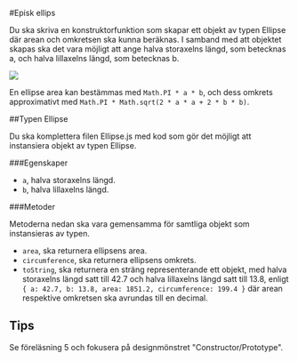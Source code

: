 #Episk ellips

Du ska skriva en konstruktorfunktion som skapar ett objekt av typen Ellipse där arean och omkretsen ska kunna beräknas. I samband med att objektet skapas ska det vara möjligt att ange halva storaxelns längd, som betecknas a, och halva lillaxelns längd, som betecknas b.

![](https://upload.wikimedia.org/wikipedia/commons/2/24/Elipse.svg)

En ellipse area kan bestämmas med `Math.PI * a * b`, och dess omkrets approximativt med `Math.PI * Math.sqrt(2 * a * a + 2 * b * b)`.

##Typen Ellipse

Du ska komplettera filen Ellipse.js med kod som gör det möjligt att instansiera objekt av typen Ellipse.

###Egenskaper
- `a`, halva storaxelns längd.
- `b`, halva lillaxelns längd.

###Metoder

Metoderna nedan ska vara gemensamma för samtliga objekt som instansieras av typen.

- `area`, ska returnera ellipsens area.
- `circumference`, ska returnera ellipsens omkrets.
- `toString`, ska returnera en sträng representerande ett objekt, med halva storaxelns längd satt till 42.7 och halva lillaxelns längd satt till 13.8, enligt `{ a: 42.7, b: 13.8, area: 1851.2, circumference: 199.4 }` där arean respektive omkretsen ska avrundas till en decimal.

## Tips

Se föreläsning 5 och fokusera på designmönstret "Constructor/Prototype".
